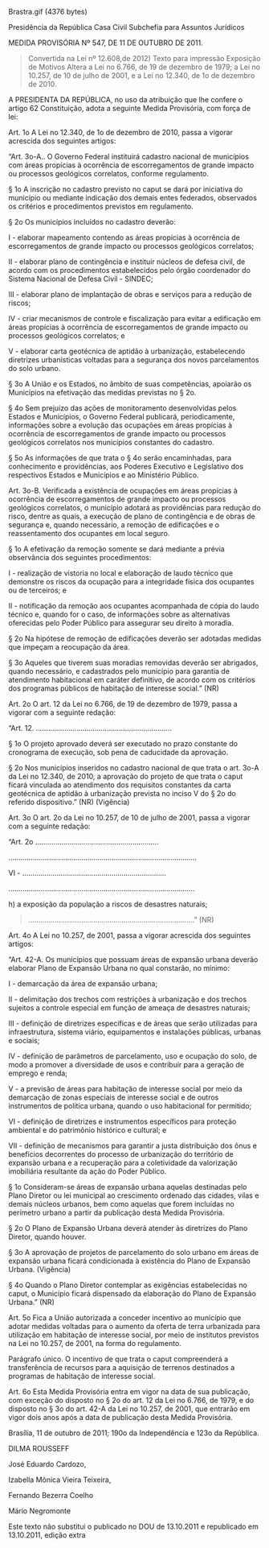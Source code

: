 Brastra.gif (4376 bytes)

Presidência da República
Casa Civil
Subchefia para Assuntos Jurídicos


MEDIDA PROVISÓRIA Nº 547, DE 11 DE OUTUBRO DE 2011.

> Convertida na Lei nº 12.608,de 2012)
Texto para impressão
Exposição de Motivos
Altera a Lei no 6.766, de 19 de dezembro de 1979; a Lei no 10.257, de 10 de julho de 2001, e a Lei no 12.340, de 1o de dezembro de 2010.


A PRESIDENTA DA REPÚBLICA, no uso da atribuição que lhe confere o artigo 62 Constituição, adota a seguinte Medida Provisória, com força de lei:

Art. 1o  A Lei no 12.340, de 1o de dezembro de 2010, passa a vigorar acrescida dos seguintes artigos:



“Art. 3o-A..  O Governo Federal instituirá cadastro nacional de municípios com áreas propícias à ocorrência de escorregamentos de grande impacto ou processos geológicos correlatos, conforme regulamento.

§ 1o  A inscrição no cadastro previsto no caput se dará por iniciativa do município ou mediante indicação dos demais entes federados, observados os critérios e procedimentos previstos em regulamento.

§ 2o  Os municípios incluídos no cadastro deverão:

I - elaborar mapeamento contendo as áreas propícias à ocorrência de escorregamentos de grande impacto ou processos geológicos correlatos;

II - elaborar plano de contingência e instituir núcleos de defesa civil, de acordo com os procedimentos estabelecidos pelo órgão coordenador do Sistema Nacional de Defesa Civil - SINDEC;

III - elaborar plano de implantação de obras e serviços para a redução de riscos;

IV - criar mecanismos de controle e fiscalização para evitar a edificação em áreas propícias à ocorrência de escorregamentos de grande impacto ou processos geológicos correlatos; e

V - elaborar carta geotécnica de aptidão à urbanização, estabelecendo diretrizes urbanísticas voltadas para a segurança dos novos parcelamentos do solo urbano.

§ 3o  A União e os Estados, no âmbito de suas competências, apoiarão os Municípios na efetivação das medidas previstas no § 2o.

§ 4o  Sem prejuízo das ações de monitoramento desenvolvidas pelos Estados e Municípios, o Governo Federal publicará, periodicamente, informações sobre a evolução das ocupações em áreas propícias à ocorrência de escorregamentos de grande impacto ou processos geológicos correlatos nos municípios constantes do cadastro.

§ 5o  As informações de que trata o § 4o serão encaminhadas, para conhecimento e providências, aos Poderes Executivo e Legislativo dos respectivos Estados e Municípios e ao Ministério Público.

Art. 3o-B.  Verificada a existência de ocupações em áreas propícias à ocorrência de escorregamentos de grande impacto ou processos geológicos correlatos, o município adotará as providências para redução do risco, dentre as quais, a execução de plano de contingência e de obras de segurança e, quando necessário, a remoção de edificações e o reassentamento dos ocupantes em local seguro.

§ 1o  A efetivação da remoção somente se dará mediante a prévia observância dos seguintes procedimentos:

I - realização de vistoria no local e elaboração de laudo técnico que demonstre os riscos da ocupação para a integridade física dos ocupantes ou de terceiros; e

II - notificação da remoção aos ocupantes acompanhada de cópia do laudo técnico e, quando for o caso, de informações sobre as alternativas oferecidas pelo Poder Público para assegurar seu direito à moradia.

§ 2o  Na hipótese de remoção de edificações deverão ser adotadas medidas que impeçam a reocupação da área.

§ 3o  Aqueles que tiverem suas moradias removidas deverão ser abrigados, quando necessário, e cadastrados pelo município para garantia de atendimento habitacional em caráter definitivo, de acordo com os critérios dos programas públicos de habitação de interesse social.” (NR)

Art. 2o  O art. 12 da Lei no 6.766, de 19 de dezembro de 1979, passa a vigorar com a seguinte redação:



“Art. 12.  ...................................................................

§ 1o  O projeto aprovado deverá ser executado no prazo constante do cronograma de execução, sob pena de caducidade da aprovação.

§ 2o  Nos municípios inseridos no cadastro nacional de que trata o art. 3o-A da Lei no 12.340, de 2010, a aprovação do projeto de que trata o caput ficará vinculada ao atendimento dos requisitos constantes da carta geotécnica de aptidão à urbanização prevista no inciso V do § 2o do referido dispositivo.” (NR)   (Vigência)

Art. 3o  O art. 2o da Lei no 10.257, de 10 de julho de 2001, passa a vigorar com a seguinte redação:



“Art. 2o  ....…………………………………………………

.............................................................................................

VI - .................………………………………………………

............................................................................................

h) a exposição da população a riscos de desastres naturais;

> ..................................................................................” (NR)

Art. 4o  A Lei no 10.257, de 2001, passa a vigorar acrescida dos seguintes artigos:



“Art. 42-A.  Os municípios que possuam áreas de expansão urbana deverão elaborar Plano de Expansão Urbana no qual constarão, no mínimo:

I - demarcação da área de expansão urbana;

II - delimitação dos trechos com restrições à urbanização e dos trechos sujeitos a controle especial em função de ameaça de desastres naturais;

III - definição de diretrizes específicas e de áreas que serão utilizadas para infraestrutura, sistema viário, equipamentos e instalações públicas, urbanas e sociais;

IV - definição de parâmetros de parcelamento, uso e ocupação do solo, de modo a promover a diversidade de usos e contribuir para a geração de emprego e renda;

V - a previsão de áreas para habitação de interesse social por meio da demarcação de zonas especiais de interesse social e de outros instrumentos de política urbana, quando o uso habitacional for permitido;

VI - definição de diretrizes e instrumentos específicos para proteção ambiental e do patrimônio histórico e cultural; e

VII - definição de mecanismos para garantir a justa distribuição dos ônus e benefícios decorrentes do processo de urbanização do território de expansão urbana e a recuperação para a coletividade da valorização imobiliária resultante da ação do Poder Público.

§ 1o  Consideram-se áreas de expansão urbana aquelas destinadas pelo Plano Diretor ou lei municipal ao crescimento ordenado das cidades, vilas e demais núcleos urbanos, bem como aquelas que forem incluídas no perímetro urbano a partir da publicação desta Medida Provisória.

§ 2o  O Plano de Expansão Urbana deverá atender às diretrizes do Plano Diretor, quando houver.

§ 3o  A aprovação de projetos de parcelamento do solo urbano em áreas de expansão urbana ficará condicionada à existência do Plano de Expansão Urbana. (Vigência)

§ 4o  Quando o Plano Diretor contemplar as exigências estabelecidas no caput, o Município ficará dispensado da elaboração do Plano de Expansão Urbana.” (NR)

Art. 5o  Fica a União autorizada a conceder incentivo ao município que adotar medidas voltadas para o aumento da oferta de terra urbanizada para utilização em habitação de interesse social, por meio de institutos previstos na Lei no 10.257, de 2001, na forma do regulamento.

Parágrafo único.  O incentivo de que trata o caput compreenderá a transferência de recursos para a aquisição de terrenos destinados a programas de habitação de interesse social.

Art. 6o  Esta Medida Provisória entra em vigor na data de sua publicação, com exceção do disposto no § 2o do art. 12 da Lei no 6.766, de 1979, e do disposto no § 3o do art. 42-A da Lei no 10.257, de 2001, que entrarão em vigor dois anos após a data de publicação desta Medida Provisória.

Brasília, 11 de outubro de 2011; 190o da Independência e 123o da República.

DILMA ROUSSEFF

José Eduardo Cardozo,

Izabella Mônica Vieira Teixeira,

Fernando Bezerra Coelho

Mário Negromonte

Este texto não substitui o publicado no DOU de 13.10.2011 e republicado em 13.10.2011, edição extra























